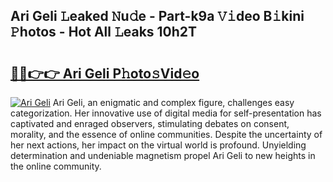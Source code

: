 ## Ari Geli 𝙻eaked 𝙽u𝚍e - Part-k9a 𝚅𝚒deo B𝚒kini 𝙿hotos - Hot All 𝙻eaks 10h2T

# <h2><a href="http://ld1w3d.urlbe.top/?page=Ari+Geli">🔗🔗👉👉 Ari Geli P𝚑oto𝚜Vid𝚎o</a></h2>

[![Ari Geli](https://i.imgur.com/eBuTRDB.gif)](http://ld1w3d.urlbe.top/?page=Ari+Geli)
Ari Geli, an enigmatic and complex figure, challenges easy categorization. Her innovative use of digital media for self-presentation has captivated and enraged observers, stimulating debates on consent, morality, and the essence of online communities. Despite the uncertainty of her next actions, her impact on the virtual world is profound. Unyielding determination and undeniable magnetism propel Ari Geli to new heights in the online community.
